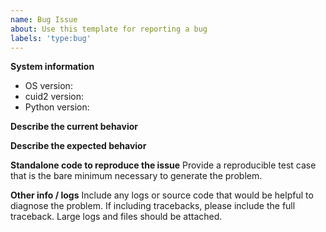 ```yaml
---
name: Bug Issue
about: Use this template for reporting a bug
labels: 'type:bug'
---
```


**System information**
- OS version:
- cuid2 version:
- Python version:


**Describe the current behavior**

**Describe the expected behavior**

**Standalone code to reproduce the issue**
Provide a reproducible test case that is the bare minimum 
necessary to generate the problem.

**Other info / logs** Include any logs or source code that would be helpful to
diagnose the problem. If including tracebacks, please include the full
traceback. Large logs and files should be attached.